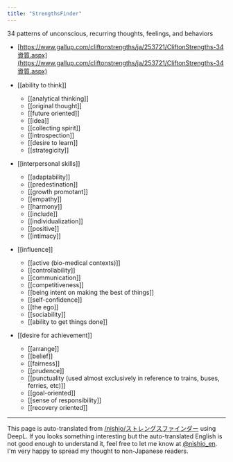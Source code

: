 ```yaml
---
title: "StrengthsFinder"
---
```


34 patterns of unconscious, recurring thoughts, feelings, and behaviors
- [https://www.gallup.com/cliftonstrengths/ja/253721/CliftonStrengths-34資質.aspx](https://www.gallup.com/cliftonstrengths/ja/253721/CliftonStrengths-34資質.aspx)

- [[ability to think]]
    - [[analytical thinking]]
    - [[original thought]]
    - [[future oriented]]
    - [[idea]]
    - [[collecting spirit]]
    - [[introspection]]
    - [[desire to learn]]
    - [[strategicity]]

- [[interpersonal skills]]
    - [[adaptability]]
    - [[predestination]]
    - [[growth promotant]]
    - [[empathy]]
    - [[harmony]]
    - [[include]]
    - [[individualization]]
    - [[positive]]
    - [[intimacy]]

- [[influence]]
    - [[active (bio-medical contexts)]]
    - [[controllability]]
    - [[communication]]
    - [[competitiveness]]
    - [[being intent on making the best of things]]
    - [[self-confidence]]
    - [[the ego]]
    - [[sociability]]
    - [[ability to get things done]]

- [[desire for achievement]]
    - [[arrange]]
    - [[belief]]
    - [[fairness]]
    - [[prudence]]
    - [[punctuality (used almost exclusively in reference to trains, buses, ferries, etc)]]
    - [[goal-oriented]]
    - [[sense of responsibility]]
    - [[recovery oriented]]
---
This page is auto-translated from [/nishio/ストレングスファインダー](https://scrapbox.io/nishio/ストレングスファインダー) using DeepL. If you looks something interesting but the auto-translated English is not good enough to understand it, feel free to let me know at [@nishio_en](https://twitter.com/nishio_en). I'm very happy to spread my thought to non-Japanese readers.